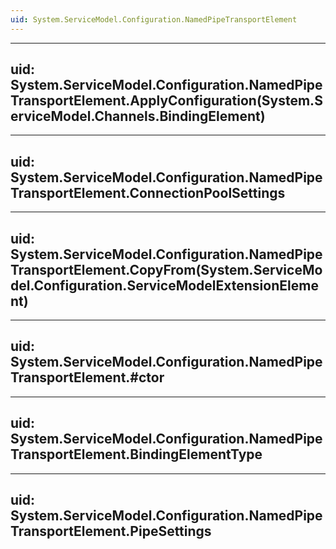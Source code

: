 ```yaml
---
uid: System.ServiceModel.Configuration.NamedPipeTransportElement
---
```


---
uid: System.ServiceModel.Configuration.NamedPipeTransportElement.ApplyConfiguration(System.ServiceModel.Channels.BindingElement)
---

---
uid: System.ServiceModel.Configuration.NamedPipeTransportElement.ConnectionPoolSettings
---

---
uid: System.ServiceModel.Configuration.NamedPipeTransportElement.CopyFrom(System.ServiceModel.Configuration.ServiceModelExtensionElement)
---

---
uid: System.ServiceModel.Configuration.NamedPipeTransportElement.#ctor
---

---
uid: System.ServiceModel.Configuration.NamedPipeTransportElement.BindingElementType
---

---
uid: System.ServiceModel.Configuration.NamedPipeTransportElement.PipeSettings
---
